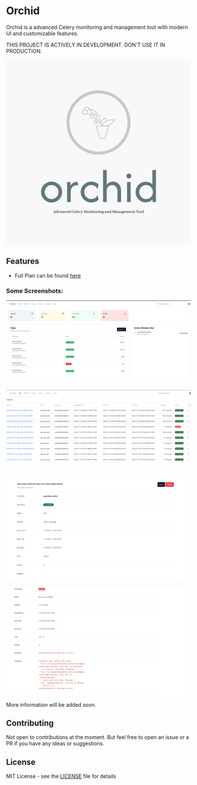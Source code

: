 # Orchid


Orchid is a advanced Celery monitoring and management tool with modern UI and customizable features.

THIS PROJECT IS ACTIVELY IN DEVELOPMENT. DON'T USE IT IN PRODUCTION.

![Orchid Logo](./logo-color.png)


## Features

- Full Plan can be found [here](./backend/plan.md)


### Some Screenshots:

![Dashboard](./demo-images/screen-shot-home.png)

![Tasks](./demo-images/screenshot-tasks.png)

![Tasks](./demo-images/screenshot-task-details.png)

![Task Details](./demo-images/error-task-details.png)


More information will be added soon.

## Contributing

Not open to contributions at the moment. But feel free to open an issue or a PR if you have any ideas or suggestions.

## License

MIT License - see the [LICENSE](./LICENSE) file for details